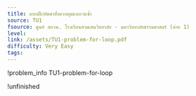 ```yaml
---
title: แบบฝึกหัดคำสั่งควบคุมแบบวนซ้ำ
source: TU1
fsource: ศูนย์ สอวน. โรงเรียนสามเสนวิทยาลัย - มหาวิทยาลัยธรรมศาสตร์ (ค่าย 1)
level:
link: /assets/TU1-problem-for-loop.pdf
difficulty: Very Easy
tags: 
---
```


!problem_info TU1-problem-for-loop

!unfinished
